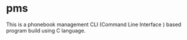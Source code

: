 # pms
This is a phonebook management CLI (Command Line Interface ) based program build using C language.
